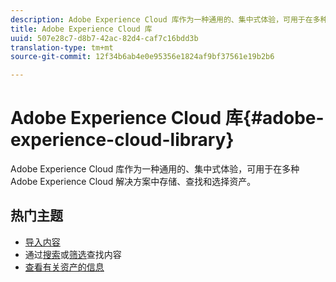 ```yaml
---
description: Adobe Experience Cloud 库作为一种通用的、集中式体验，可用于在多种 Adobe Experience Cloud 解决方案中存储、查找和选择资产。
title: Adobe Experience Cloud 库
uuid: 507e28c7-d8b7-42ac-82d4-caf7c16bdd3b
translation-type: tm+mt
source-git-commit: 12f34b6ab4e0e95356e1824af9bf37561e19b2b6

---
```



# Adobe Experience Cloud 库{#adobe-experience-cloud-library}

Adobe Experience Cloud 库作为一种通用的、集中式体验，可用于在多种 Adobe Experience Cloud 解决方案中存储、查找和选择资产。

## 热门主题

* [导入内容](/help/c-library-about/c-importing-and-uploading/c-importing-and-uploading.md)
* 通过[搜索](/help/c-library-about/c-assets/c-search-for-assets.md)或[筛选](/help/c-library-about/c-assets/c-filter-assets.md)查找内容
* [查看有关资产的信息](/help/c-library-about/c-assets/c-view-detailed-information-for-an-asset.md)
